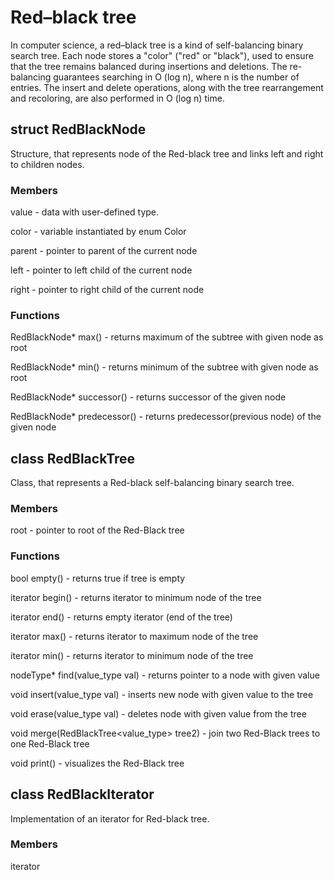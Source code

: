 # Red–black tree

In computer science, a red–black tree is a kind of self-balancing binary search tree. Each node stores a "color" ("red" or "black"), used to ensure that the tree remains balanced during insertions and deletions. The re-balancing guarantees searching in O (log ⁡n), where n is the number of entries. The insert and delete operations, along with the tree rearrangement and recoloring, are also performed in O (log ⁡n) time.

## struct RedBlackNode
Structure, that represents node of the Red-black tree and links left and right to children nodes.

### Members
value - data with user-defined type.

color - variable instantiated by enum Color

parent - pointer to parent of the current node

left - pointer to left child of the current node

right - pointer to right child of the current node

### Functions

RedBlackNode* max() - returns maximum of the subtree with given node as root

RedBlackNode* min() - returns minimum of the subtree with given node as root

RedBlackNode* successor() - returns successor of the given node

RedBlackNode* predecessor() - returns predecessor(previous node) of the given node

## class RedBlackTree
Class, that represents a Red-black self-balancing binary search tree.
### Members
root - pointer to root of the Red-Black tree

### Functions
bool empty() - returns true if tree is empty

iterator begin() - returns iterator to minimum node of the tree

iterator end() - returns empty iterator (end of the tree)

iterator max() - returns iterator to maximum node of the tree

iterator min() - returns iterator to minimum node of the tree

nodeType* find(value_type val) - returns pointer to a node with given value

void insert(value_type val) - inserts new node with given value to the tree

void erase(value_type val) - deletes node with given value from the tree

void merge(RedBlackTree<value_type> tree2) - join two Red-Black trees to one Red-Black tree

void print() - visualizes the Red-Black tree

## class RedBlackIterator
Implementation of an iterator for Red-black tree.
### Members
iterator
